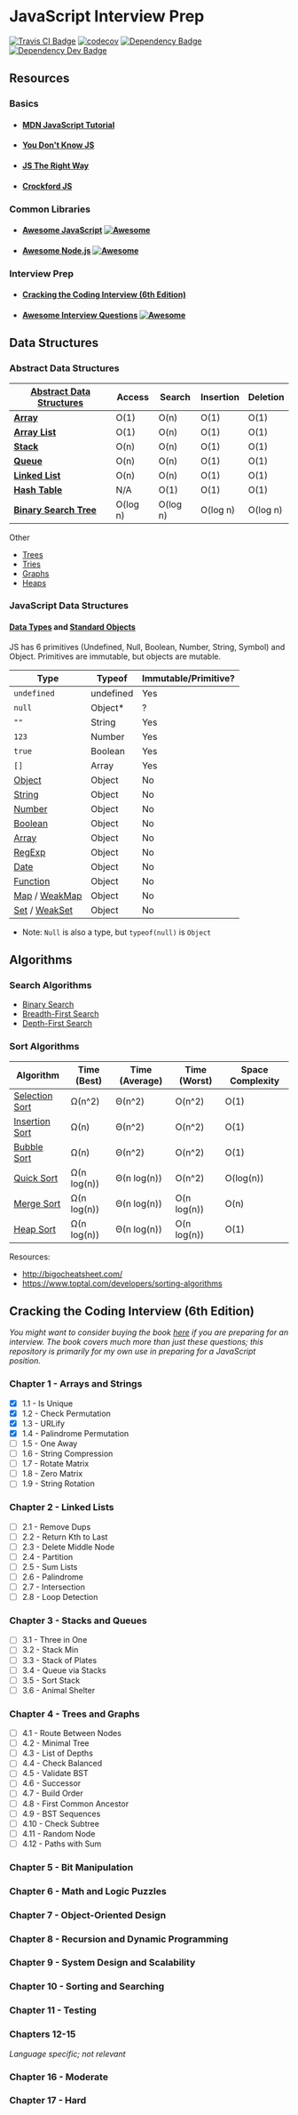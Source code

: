 # JavaScript Interview Prep
[![Travis CI Badge](https://travis-ci.org/shanemileham/js-interview-prep.svg?branch=master)](https://travis-ci.org/shanemileham/js-interview-prep)
[![codecov](https://codecov.io/gh/shanemileham/js-interview-prep/branch/master/graph/badge.svg)](https://codecov.io/gh/shanemileham/js-interview-prep)
[![Dependency Badge](https://david-dm.org/shanemileham/js-interview-prep.svg)](https://david-dm.org/shanemileham/js-interview-prep)
[![Dependency Dev Badge](https://david-dm.org/shanemileham/js-interview-prep/dev-status.svg)](https://david-dm.org/shanemileham/js-interview-prep?type=dev)


## Resources

### Basics
* #### [MDN JavaScript Tutorial](https://developer.mozilla.org/en-US/docs/Web/JavaScript)
* #### [You Don't Know JS](https://github.com/getify/You-Dont-Know-JS)
* #### [JS The Right Way](http://jstherightway.org/)
* #### [Crockford JS](http://javascript.crockford.com/)

### Common Libraries
* #### [Awesome JavaScript](https://github.com/sorrycc/awesome-javascript) [![Awesome](https://cdn.rawgit.com/sindresorhus/awesome/d7305f38d29fed78fa85652e3a63e154dd8e8829/media/badge.svg)](https://github.com/sindresorhus/awesome)
* #### [Awesome Node.js](https://github.com/sindresorhus/awesome-nodejs) [![Awesome](https://cdn.rawgit.com/sindresorhus/awesome/d7305f38d29fed78fa85652e3a63e154dd8e8829/media/badge.svg)](https://github.com/sindresorhus/awesome)

### Interview Prep
* #### [Cracking the Coding Interview (6th Edition)](https://www.amazon.com/Cracking-Coding-Interview-Programming-Questions/dp/0984782850/ref=dp_ob_title_bk)
* #### [Awesome Interview Questions](https://github.com/MaximAbramchuck/awesome-interview-questions) [![Awesome](https://cdn.rawgit.com/sindresorhus/awesome/d7305f38d29fed78fa85652e3a63e154dd8e8829/media/badge.svg)](https://github.com/sindresorhus/awesome)

## Data Structures

### Abstract Data Structures
[Abstract Data Structures](https://en.wikipedia.org/wiki/List_of_data_structures)|Access|Search|Insertion|Deletion
---|---|---|---|---
[**Array**](https://en.wikipedia.org/wiki/Array_data_structure)|O(1)|O(n)|O(1)|O(1)
[**Array List**](https://en.wikipedia.org/wiki/Dynamic_array)|O(1)|O(n)|O(1)|O(1)
[**Stack**](https://en.wikipedia.org/wiki/Stack_(abstract_data_type))|O(n)|O(n)|O(1)|O(1)
[**Queue**](https://en.wikipedia.org/wiki/Queue_(abstract_data_type))|O(n)|O(n)|O(1)|O(1)
[**Linked List**](https://en.wikipedia.org/wiki/Linked_list)|O(n)|O(n)|O(1)|O(1)
[**Hash Table**](https://en.wikipedia.org/wiki/Hash_table)|N/A|O(1)|O(1)|O(1)
[**Binary Search Tree**](https://en.wikipedia.org/wiki/Binary_search_tree)|O(log n)|O(log n)|O(log n)|O(log n)

Other
- [Trees](https://en.wikipedia.org/wiki/Tree_(data_structure))
- [Tries](https://en.wikipedia.org/wiki/Trie)
- [Graphs](https://en.wikipedia.org/wiki/Graph_(abstract_data_type))
- [Heaps](https://en.wikipedia.org/wiki/Heap_(data_structure))

### JavaScript Data Structures

#### [Data Types](https://developer.mozilla.org/en-US/docs/Web/JavaScript/Data_structures) and [Standard Objects](https://developer.mozilla.org/en-US/docs/Web/JavaScript/Reference/Global_Objects)

JS has 6 primitives (Undefined, Null, Boolean, Number, String, Symbol) and Object. Primitives are immutable, but objects are mutable.

Type|Typeof|Immutable/Primitive?
---|---|---
`undefined`|undefined|Yes
`null`|Object*|?
`""`|String|Yes
`123`|Number|Yes
`true`|Boolean|Yes
`[]`|Array|Yes
[Object](https://developer.mozilla.org/en-US/docs/Web/JavaScript/Reference/Global_Objects/Object)|Object|No
[String](https://developer.mozilla.org/en-US/docs/Web/JavaScript/Reference/Global_Objects/String)|Object|No
[Number](https://developer.mozilla.org/en-US/docs/Web/JavaScript/Reference/Global_Objects/Number)|Object|No
[Boolean](https://developer.mozilla.org/en-US/docs/Web/JavaScript/Reference/Global_Objects/Boolean)|Object|No
[Array](https://developer.mozilla.org/en-US/docs/Web/JavaScript/Reference/Global_Objects/Array)|Object|No
[RegExp](https://developer.mozilla.org/en-US/docs/Web/JavaScript/Reference/Global_Objects/RegExp)|Object|No
[Date](https://developer.mozilla.org/en-US/docs/Web/JavaScript/Reference/Global_Objects/Date)|Object|No
[Function](https://developer.mozilla.org/en-US/docs/Web/JavaScript/Reference/Global_Objects/Function)|Object|No
[Map](https://developer.mozilla.org/en-US/docs/Web/JavaScript/Reference/Global_Objects/Map) / [WeakMap](https://developer.mozilla.org/en-US/docs/Web/JavaScript/Reference/Global_Objects/WeakMap)|Object|No
[Set](https://developer.mozilla.org/en-US/docs/Web/JavaScript/Reference/Global_Objects/Set) / [WeakSet](https://developer.mozilla.org/en-US/docs/Web/JavaScript/Reference/Global_Objects/WeakSet)|Object|No
* Note: `Null` is also a type, but `typeof(null)` is `Object`


## Algorithms

### Search Algorithms
- [Binary Search](https://en.wikipedia.org/wiki/Binary_search_algorithm)
- [Breadth-First Search](https://en.wikipedia.org/wiki/Breadth-first_search)
- [Depth-First Search](https://en.wikipedia.org/wiki/Depth-first_search)

### Sort Algorithms
Algorithm | Time (Best) | Time (Average) | Time (Worst) | Space Complexity
---|---|---|---|---
[Selection Sort](https://www.toptal.com/developers/sorting-algorithms/selection-sort)|Ω(n^2)|Θ(n^2)|O(n^2)|O(1)
[Insertion Sort](https://www.toptal.com/developers/sorting-algorithms/insertion-sort)|Ω(n)|Θ(n^2)|O(n^2)|O(1)
[Bubble Sort](https://www.toptal.com/developers/sorting-algorithms/bubble-sort)|Ω(n)|Θ(n^2)|O(n^2)|O(1)
[Quick Sort](https://www.toptal.com/developers/sorting-algorithms/quick-sort)|Ω(n log(n))|Θ(n log(n))|O(n^2)|O(log(n))
[Merge Sort](https://www.toptal.com/developers/sorting-algorithms/merge-sort)|Ω(n log(n))|Θ(n log(n))|O(n log(n))|O(n)
[Heap Sort](https://www.toptal.com/developers/sorting-algorithms/heap-sort)|Ω(n log(n))|Θ(n log(n))|O(n log(n))|O(1)



Resources:
- http://bigocheatsheet.com/
- https://www.toptal.com/developers/sorting-algorithms

## Cracking the Coding Interview (6th Edition)

*You might want to consider buying the book  [here](https://www.amazon.com/Cracking-Coding-Interview-Programming-Questions/dp/0984782850/ref=dp_ob_title_bk) if you are preparing for an interview.
The book covers much more than just these questions;
this repository is primarily for my own use in preparing for a JavaScript position.*

### Chapter 1 - Arrays and Strings
- [x] 1.1 - Is Unique
- [x] 1.2 - Check Permutation
- [x] 1.3 - URLify
- [x] 1.4 - Palindrome Permutation
- [ ] 1.5 - One Away
- [ ] 1.6 - String Compression
- [ ] 1.7 - Rotate Matrix
- [ ] 1.8 - Zero Matrix
- [ ] 1.9 - String Rotation

### Chapter 2 - Linked Lists
- [ ] 2.1 - Remove Dups
- [ ] 2.2 - Return Kth to Last
- [ ] 2.3 - Delete Middle Node
- [ ] 2.4 - Partition
- [ ] 2.5 - Sum Lists
- [ ] 2.6 - Palindrome
- [ ] 2.7 - Intersection
- [ ] 2.8 - Loop Detection

### Chapter 3 - Stacks and Queues
- [ ] 3.1 - Three in One
- [ ] 3.2 - Stack Min
- [ ] 3.3 - Stack of Plates
- [ ] 3.4 - Queue via Stacks
- [ ] 3.5 - Sort Stack
- [ ] 3.6 - Animal Shelter

### Chapter 4 - Trees and Graphs
- [ ] 4.1 - Route Between Nodes
- [ ] 4.2 - Minimal Tree
- [ ] 4.3 - List of Depths
- [ ] 4.4 - Check Balanced
- [ ] 4.5 - Validate BST
- [ ] 4.6 - Successor
- [ ] 4.7 - Build Order
- [ ] 4.8 - First Common Ancestor
- [ ] 4.9 - BST Sequences
- [ ] 4.10 - Check Subtree
- [ ] 4.11 - Random Node
- [ ] 4.12 - Paths with Sum

### Chapter 5 - Bit Manipulation

### Chapter 6 - Math and Logic Puzzles

### Chapter 7 - Object-Oriented Design

### Chapter 8 - Recursion and Dynamic Programming

### Chapter 9 - System Design and Scalability

### Chapter 10 - Sorting and Searching

### Chapter 11 - Testing

### Chapters 12-15
_Language specific; not relevant_

### Chapter 16 - Moderate

### Chapter 17 - Hard

